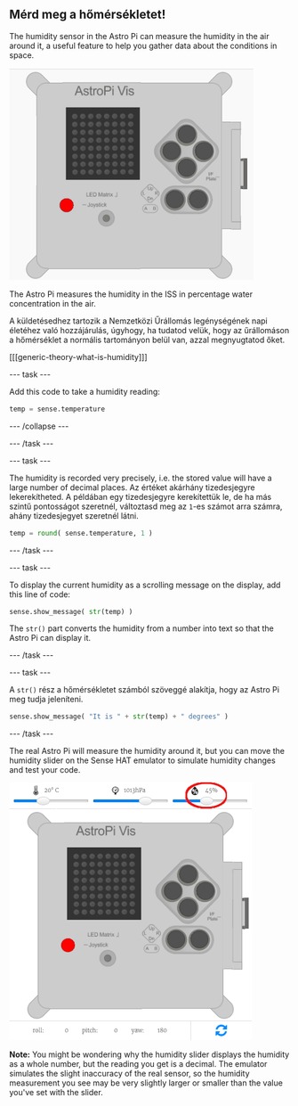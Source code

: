 ## Mérd meg a hőmérsékletet!

The humidity sensor in the Astro Pi can measure the humidity in the air around it, a useful feature to help you gather data about the conditions in space.

![Üzenet a hőmérsékletről](images/degrees-message.gif)

The Astro Pi measures the humidity in the ISS in percentage water concentration in the air.

A küldetésedhez tartozik a Nemzetközi Űrállomás legénységének napi életéhez való hozzájárulás, úgyhogy, ha tudatod velük, hogy az űrállomáson a hőmérséklet a normális tartományon belül van, azzal megnyugtatod őket.

[[[generic-theory-what-is-humidity]]]

\--- task \---

Add this code to take a humidity reading:

```python
temp = sense.temperature
```

\--- /collapse \---

\--- /task \---

\--- task \---

The humidity is recorded very precisely, i.e. the stored value will have a large number of decimal places. Az értéket akárhány tizedesjegyre lekerekítheted. A példában egy tizedesjegyre kerekítettük le, de ha más szintű pontosságot szeretnél, változtasd meg az `1`-es számot arra számra, ahány tizedesjegyet szeretnél látni.

```python
temp = round( sense.temperature, 1 )
```

\--- /task \---

\--- task \---

To display the current humidity as a scrolling message on the display, add this line of code:

```python
sense.show_message( str(temp) )
```

The `str()` part converts the humidity from a number into text so that the Astro Pi can display it.

\--- /task \---

\--- task \---

A `str()` rész a hőmérsékletet számból szöveggé alakítja, hogy az Astro Pi meg tudja jeleníteni.

```python
sense.show_message( "It is " + str(temp) + " degrees" )
```

\--- /task \---

The real Astro Pi will measure the humidity around it, but you can move the humidity slider on the Sense HAT emulator to simulate humidity changes and test your code.

![Humidity slider](images/humidity-slider.png)

**Note:** You might be wondering why the humidity slider displays the humidity as a whole number, but the reading you get is a decimal. The emulator simulates the slight inaccuracy of the real sensor, so the humidity measurement you see may be very slightly larger or smaller than the value you've set with the slider.
